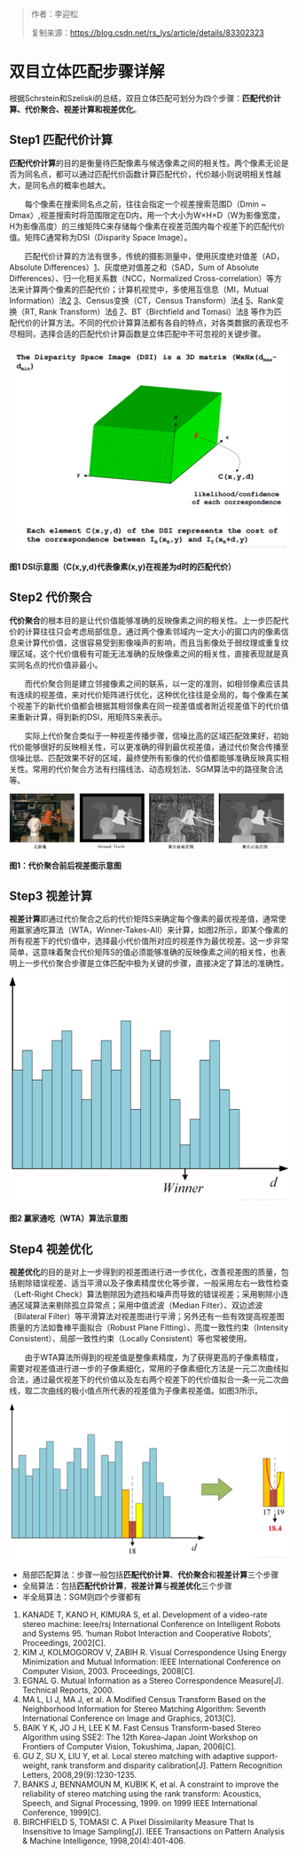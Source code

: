 > 作者：李迎松
>
> 复制来源：https://blog.csdn.net/rs_lys/article/details/83302323

# 双目立体匹配步骤详解

​		根据Schrstein和Szeliski的总结，双目立体匹配可划分为四个步骤：**匹配代价计算、代价聚合、视差计算和视差优化**。

## Step1 匹配代价计算

**匹配代价计算**的目的是衡量待匹配像素与候选像素之间的相关性。两个像素无论是否为同名点，都可以通过匹配代价函数计算匹配代价，代价越小则说明相关性越大，是同名点的概率也越大。

  每个像素在搜索同名点之前，往往会指定一个视差搜索范围D（Dmin ~ Dmax）,视差搜索时将范围限定在D内，用一个大小为W×H×D（W为影像宽度，H为影像高度）的三维矩阵C来存储每个像素在视差范围内每个视差下的匹配代价值。矩阵C通常称为DSI（Disparity Space Image）。

  匹配代价计算的方法有很多，传统的摄影测量中，使用灰度绝对值差（AD，Absolute Differences）[1](https://blog.csdn.net/rs_lys/article/details/83302323#fn1)、灰度绝对值差之和（SAD，Sum of Absolute Differences）、归一化相关系数（NCC，Normalized Cross-correlation）等方法来计算两个像素的匹配代价；计算机视觉中，多使用互信息（MI，Mutual Information）法[2](https://blog.csdn.net/rs_lys/article/details/83302323#fn2) [3](https://blog.csdn.net/rs_lys/article/details/83302323#fn3)、Census变换（CT，Census Transform）法[4](https://blog.csdn.net/rs_lys/article/details/83302323#fn4) [5](https://blog.csdn.net/rs_lys/article/details/83302323#fn5)、Rank变换（RT, Rank Transform）法[6](https://blog.csdn.net/rs_lys/article/details/83302323#fn6) [7](https://blog.csdn.net/rs_lys/article/details/83302323#fn7)、BT（Birchfield and Tomasi）法[8](https://blog.csdn.net/rs_lys/article/details/83302323#fn8) 等作为匹配代价的计算方法。不同的代价计算算法都有各自的特点，对各类数据的表现也不尽相同，选择合适的匹配代价计算函数是立体匹配中不可忽视的关键步骤。

![](./images/01.png)

**图1 DSI示意图（C(x,y,d)代表像素(x,y)在视差为d时的匹配代价）**

## Step2 代价聚合

​		**代价聚合**的根本目的是让代价值能够准确的反映像素之间的相关性。上一步匹配代价的计算往往只会考虑局部信息，通过两个像素邻域内一定大小的窗口内的像素信息来计算代价值，这很容易受到影像噪声的影响，而且当影像处于弱纹理或重复纹理区域，这个代价值极有可能无法准确的反映像素之间的相关性，直接表现就是真实同名点的代价值非最小。

  而代价聚合则是建立邻接像素之间的联系，以一定的准则，如相邻像素应该具有连续的视差值，来对代价矩阵进行优化，这种优化往往是全局的，每个像素在某个视差下的新代价值都会根据其相邻像素在同一视差值或者附近视差值下的代价值来重新计算，得到新的DSI，用矩阵S来表示。

  实际上代价聚合类似于一种视差传播步骤，信噪比高的区域匹配效果好，初始代价能够很好的反映相关性，可以更准确的得到最优视差值，通过代价聚合传播至信噪比低、匹配效果不好的区域，最终使所有影像的代价值都能够准确反映真实相关性。常用的代价聚合方法有扫描线法、动态规划法、SGM算法中的路径聚合法等。

![](./images/02.jpg)

**图1：代价聚合前后视差图示意图**

## Step3 视差计算

​		**视差计算**即通过代价聚合之后的代价矩阵S来确定每个像素的最优视差值，通常使用赢家通吃算法（WTA，Winner-Takes-All）来计算，如图2所示，即某个像素的所有视差下的代价值中，选择最小代价值所对应的视差作为最优视差。这一步非常简单，这意味着聚合代价矩阵S的值必须能够准确的反映像素之间的相关性，也表明上一步代价聚合步骤是立体匹配中极为关键的步骤，直接决定了算法的准确性。

![](./images/03.jpg)

**图2 赢家通吃（WTA）算法示意图**

## Step4 视差优化

​		**视差优化**的目的是对上一步得到的视差图进行进一步优化，改善视差图的质量，包括剔除错误视差、适当平滑以及子像素精度优化等步骤，一般采用左右一致性检查（Left-Right Check）算法剔除因为遮挡和噪声而导致的错误视差；采用剔除小连通区域算法来剔除孤立异常点；采用中值滤波（Median Filter）、双边滤波（Bilateral Filter）等平滑算法对视差图进行平滑；另外还有一些有效提高视差图质量的方法如鲁棒平面拟合（Robust Plane Fitting）、亮度一致性约束（Intensity Consistent）、局部一致性约束（Locally Consistent）等也常被使用。

  由于WTA算法所得到的视差值是整像素精度，为了获得更高的子像素精度，需要对视差值进行进一步的子像素细化，常用的子像素细化方法是一元二次曲线拟合法，通过最优视差下的代价值以及左右两个视差下的代价值拟合一条一元二次曲线，取二次曲线的极小值点所代表的视差值为子像素视差值。如图3所示。

![](./images/04.jpg)

- 局部匹配算法：步骤一般包括**匹配代价计算**、**代价聚合**和**视差计算**三个步骤
- 全局算法：包括**匹配代价计算**，**视差计算**与**视差优化**三个步骤
- 半全局算法：SGM则四个步骤都有

1. KANADE T, KANO H, KIMURA S, et al. Development of a video-rate stereo machine: Ieee/rsj International Conference on Intelligent Robots and Systems 95. ‘human Robot Interaction and Cooperative Robots’, Proceedings, 2002[C]. 
2. KIM J, KOLMOGOROV V, ZABIH R. Visual Correspondence Using Energy Minimization and Mutual Information: IEEE International Conference on Computer Vision, 2003. Proceedings, 2008[C]. 
3. EGNAL G. Mutual Information as a Stereo Correspondence Measure[J]. Technical Reports, 2000.
4. MA L, LI J, MA J, et al. A Modified Census Transform Based on the Neighborhood Information for Stereo Matching Algorithm: Seventh International Conference on Image and Graphics, 2013[C]. 
5. BAIK Y K, JO J H, LEE K M. Fast Census Transform-based Stereo Algorithm using SSE2: The 12th Korea-Japan Joint Workshop on Frontiers of Computer Vision, Tokushima, Japan, 2006[C]. 
6. GU Z, SU X, LIU Y, et al. Local stereo matching with adaptive support-weight, rank transform and disparity calibration[J]. Pattern Recognition Letters, 2008,29(9):1230-1235. 
7. BANKS J, BENNAMOUN M, KUBIK K, et al. A constraint to improve the reliability of stereo matching using the rank transform: Acoustics, Speech, and Signal Processing, 1999. on 1999 IEEE International Conference, 1999[C].
8. BIRCHFIELD S, TOMASI C. A Pixel Dissimilarity Measure That Is Insensitive to Image Sampling[J]. IEEE Transactions on Pattern Analysis & Machine Intelligence, 1998,20(4):401-406.